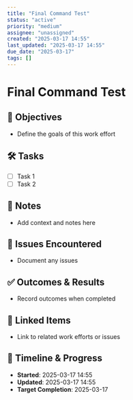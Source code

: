 ```yaml
---
title: "Final Command Test"
status: "active"
priority: "medium"
assignee: "unassigned"
created: "2025-03-17 14:55"
last_updated: "2025-03-17 14:55"
due_date: "2025-03-17"
tags: []
---
```


# Final Command Test

## 🚩 Objectives
- Define the goals of this work effort

## 🛠 Tasks
- [ ] Task 1
- [ ] Task 2

## 📝 Notes
- Add context and notes here

## 🐞 Issues Encountered
- Document any issues

## ✅ Outcomes & Results
- Record outcomes when completed

## 📌 Linked Items
- Link to related work efforts or issues

## 📅 Timeline & Progress
- **Started**: 2025-03-17 14:55
- **Updated**: 2025-03-17 14:55
- **Target Completion**: 2025-03-17
